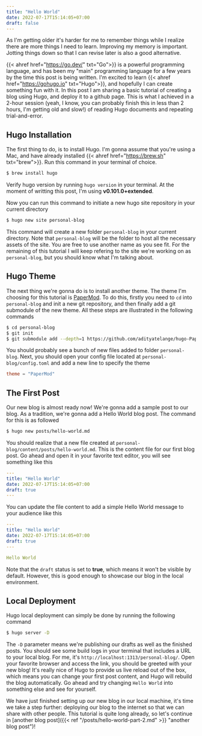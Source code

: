 ```yaml
---
title: "Hello World"
date: 2022-07-17T15:14:05+07:00
draft: false
---
```

As I'm getting older it's harder for me to remember things while I realize there are more things I need to learn. Improving my memory is important. Jotting things down so that I can revise later is also a good alternative. 

{{< ahref href="https://go.dev/" txt="Go">}} is a powerful programming language, and has been my "main" programming language for a few years by the time this post is being written. I'm excited to learn {{< ahref href="https://gohugo.io" txt="Hugo">}}, and hopefully I can create something fun with it. In this post I am sharing a basic tutorial of creating a blog using Hugo, and deploy it to a github page. This is what I achieved in a 2-hour session (yeah, I know, you can probably finish this in less than 2 hours, I'm getting old and slow!) of reading Hugo documents and repeating trial-and-error.

## Hugo Installation
The first thing to do, is to install Hugo. I'm gonna assume that you're using a Mac, and have already installed {{< ahref href="https://brew.sh" txt="brew">}}. Run this command in your terminal of choice.
```sh
$ brew install hugo
```
Verify hugo version by running `hugo version` in your terminal. At the moment of writting this post, I'm using __v0.101.0+extended__.

Now you can run this command to initiate a new hugo site repository in your current directory
```sh
$ hugo new site personal-blog
```
This command will create a new folder `personal-blog` in your current directory. Note that `personal-blog` will be the folder to host all the necessary assets of the site. You are free to use another name as you see fit. For the remaining of this tutorial I will keep refering to the site we're working on as `personal-blog`, but you should know what I'm talking about.

## Hugo Theme
The next thing we're gonna do is to install another theme. The theme I'm choosing for this tutorial is <a href="https://themes.gohugo.io/themes/hugo-papermod" target="blank">PaperMod</a>. To do this, firstly you need to `cd` into `personal-blog` and init a new git repository, and then finally add a git submodule of the new theme. All these steps are illustrated in the following commands
```sh
$ cd personal-blog
$ git init
$ git submodule add --depth=1 https://github.com/adityatelange/hugo-PaperMod.git themes/PaperMod
```
You should probably see a bunch of new files added to folder `personal-blog`. Next, you should open your config file located at `personal-blog/config.toml` and add a new line to specify the theme
```toml
theme = "PaperMod"
```

## The First Post
Our new blog is almost ready now! We're gonna add a sample post to our blog. As a tradition, we're gonna add a Hello World blog post. The command for this is as followed
```sh
$ hugo new posts/hello-world.md
```
You should realize that a new file created at `personal-blog/content/posts/hello-world.md`. This is the content file for our first blog post. Go ahead and open it in your favorite text editor, you will see something like this
```yml
---
title: "Hello World"
date: 2022-07-17T15:14:05+07:00
draft: true
---
```
You can update the file content to add a simple Hello World message to your audience like this
```yml
---
title: "Hello World"
date: 2022-07-17T15:14:05+07:00
draft: true
---

Hello World
```
Note that the `draft` status is set to __true__, which means it won't be visible by default. However, this is good enough to showcase our blog in the local environment.

## Local Deployment
Hugo local deployment can simply be done by running the following command
```sh
$ hugo server -D
```
The `-D` parameter means we're publishing our drafts as well as the finished posts. You should see some build logs in your terminal that includes a URL to your local blog. For me, it's `http://localhost:1313/personal-blog/`. Open your favorite browser and access the link, you should be greeted with your new blog! It's really nice of Hugo to provide us live reload out of the box, which means you can change your first post content, and Hugo will rebuild the blog automatically. Go ahead and try changing `Hello World` into something else and see for yourself.

We have just finished setting up our new blog in our local machine, it's time we take a step further: deploying our blog to the internet so that we can share with other people. This tutorial is quite long already, so let's continue in [another blog post]({{< ref "/posts/hello-world-part-2.md" >}} "another blog post")!
